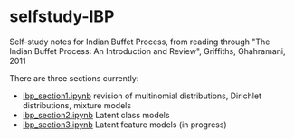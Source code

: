# selfstudy-IBP
Self-study notes for Indian Buffet Process, from reading through "The Indian Buffet Process: An Introduction and Review", Griffiths, Ghahramani, 2011

There are three sections currently:

- [ibp_section1.ipynb](ibp_section1.ipynb) revision of multinomial distributions, Dirichlet distributions, mixture models
- [ibp_section2.ipynb](ibp_section2.ipynb) Latent class models
- [ibp_section3.ipynb](ibp_section3.ipynb) Latent feature models (in progress)
